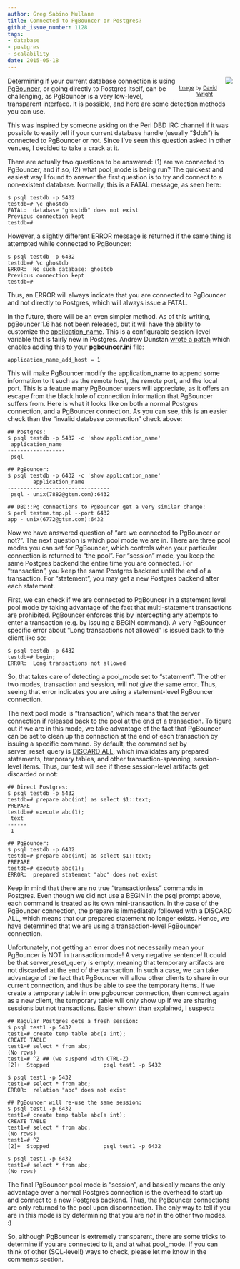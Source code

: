 ```yaml
---
author: Greg Sabino Mullane
title: Connected to PgBouncer or Postgres?
github_issue_number: 1128
tags:
- database
- postgres
- scalability
date: 2015-05-18
---
```


<div class="separator" style="clear: both; text-align: center; float: right"><a href="/blog/2015/05/connected-to-pgbouncer-or-postgres/image-0-big.png" imageanchor="1" style="clear: right; float: right; margin-bottom: 1em; margin-left: 1em;"><img border="0" data-original-height="280" data-original-width="320" src="/blog/2015/05/connected-to-pgbouncer-or-postgres/image-0.png"/></a><br/><small><a href="https://flic.kr/p/9X5Z89">Image</a> by <a href="https://www.flickr.com/people/dhwright/">David Wright</a></small></div>

Determining if your current database connection is using
[PgBouncer](https://wiki.postgresql.org/wiki/PgBouncer),
or going directly to Postgres itself, can be challenging, as PgBouncer
is a very low-level, transparent interface. It is possible, and
here are some detection methods you can use.

This was inspired by someone asking on the Perl DBD IRC
channel if it was possible to easily tell if your current
database handle (usually “$dbh”) is connected to PgBouncer or not.
Since I’ve seen this question asked in other venues, I decided to
take a crack at it.

There are actually two questions to be answered: (1) are we connected
to PgBouncer, and if so, (2) what pool_mode is being run? The quickest
and easiest way I found to answer the first question is to try and
connect to a non-existent database. Normally, this is a FATAL message,
as seen here:

```plain
$ psql testdb -p 5432
testdb=# \c ghostdb
FATAL:  database "ghostdb" does not exist
Previous connection kept
testdb=#
```

However, a slightly different ERROR message is returned if the same
thing is attempted while connected to PgBouncer:

```plain
$ psql testdb -p 6432
testdb=# \c ghostdb
ERROR:  No such database: ghostdb
Previous connection kept
testdb=#
```

Thus, an ERROR will always indicate that you are connected to
PgBouncer and not directly to Postgres, which will always issue
a FATAL.

In the future, there will be an even simpler method. As of this writing,
pgBouncer 1.6 has not been released, but it will have the ability to customize
the [application_name](https://www.postgresql.org/docs/current/static/runtime-config-logging.html#GUC-APPLICATION-NAME). This is a configurable session-level variable that is fairly new in Postgres.
Andrew Dunstan [wrote a patch](http://adpgtech.blogspot.com/2014/05/pgbouncer-enhancements.html) which enables adding this to your **pgbouncer.ini** file:

```plain
application_name_add_host = 1
```

This will make PgBouncer modify the application_name to append some
information to it such as the remote host, the remote port, and the local port.
This is a feature many PgBouncer users will appreciate,
as it offers an escape from the black hole of connection information
that PgBouncer suffers from. Here is what it looks like on both a normal
Postgres connection, and a PgBouncer connection. As you can see, this is an
easier check than the “invalid database connection” check above:

```plain
## Postgres:
$ psql testdb -p 5432 -c 'show application_name'
 application_name
------------------
 psql

## PgBouncer:
$ psql testdb -p 6432 -c 'show application_name'
        application_name
--------------------------------
 psql - unix(7882@gtsm.com):6432

## DBD::Pg connections to PgBouncer get a very similar change:
$ perl testme.tmp.pl --port 6432
app - unix(6772@gtsm.com):6432
```

Now we have answered question of “are we connected to PgBouncer
or not?”. The next question is which pool mode we are in.
There are three pool modes you can set for PgBouncer, which
controls when your particular connection is returned to “the pool”.
For “session” mode, you keep the same Postgres backend the entire time you are
connected. For “transaction”, you keep the same Postgres backend until the end of a
transaction. For “statement”, you may get a new Postgres backend after each statement.

First, we can check if we are connected to PgBouncer in a statement level
pool mode by taking advantage of the fact that multi-statement transactions
are prohibited. PgBouncer enforces this by intercepting any attempts to
enter a transaction (e.g. by issuing a BEGIN command). A very PgBouncer specific
error about “Long transactions not allowed” is issued back to the client
like so:

```plain
$ psql testdb -p 6432
testdb=# begin;
ERROR:  Long transactions not allowed
```

So, that takes care of detecting a pool_mode set to “statement”. The other two modes,
transaction and session, will *not* give the same error. Thus, seeing that
error indicates you are using a statement-level PgBouncer connection.

The next pool mode is “transaction”, which means that the server connection
if released back to the pool at the end of a transaction. To figure out
if we are in this mode, we take advantage of the fact that PgBouncer can
be set to clean up the connection at the end of each transaction by issuing a specific
command. By default, the command set by server_reset_query is
[DISCARD ALL](https://www.postgresql.org/docs/current/static/sql-discard.html), which invalidates
any prepared statements, temporary tables, and other transaction-spanning,
session-level items. Thus, our test will see if these session-level
artifacts get discarded or not:

```plain
## Direct Postgres:
$ psql testdb -p 5432
testdb=# prepare abc(int) as select $1::text;
PREPARE
testdb=# execute abc(1);
 text
------
 1

## PgBouncer:
$ psql testdb -p 6432
testdb=# prepare abc(int) as select $1::text;
PREPARE
testdb=# execute abc(1);
ERROR:  prepared statement "abc" does not exist
```

Keep in mind that there are no true “transactionless” commands in Postgres.
Even though we did not use a BEGIN in the psql prompt above, each command
is treated as its own mini-transaction. In the case of the PgBouncer
connection, the prepare is immediately followed with a DISCARD ALL,
which means that our prepared statement no longer exists. Hence, we
have determined that we  are using a transaction-level
PgBouncer connection.

Unfortunately, not getting an error does not necessarily mean your
PgBouncer is NOT in transaction mode!  A very negative sentence!
It could be that server_reset_query is empty, meaning that temporary artifacts
are not discarded at the end of the transaction. In such a case, we can
take advantage of the fact that PgBouncer will allow other clients to share
in our current connection, and thus be able to see the temporary items.
If we create a temporary table in one pgbouncer connection, then connect
again as a new client, the temporary table will only show up if we are
sharing sessions but not transactions. Easier shown than explained, I suspect:

```plain
## Regular Postgres gets a fresh session:
$ psql test1 -p 5432
test1=# create temp table abc(a int);
CREATE TABLE
test1=# select * from abc;
(No rows)
test1=# ^Z ## (we suspend with CTRL-Z)
[2]+  Stopped                 psql test1 -p 5432

$ psql test1 -p 5432
test1=# select * from abc;
ERROR:  relation "abc" does not exist

## PgBouncer will re-use the same session:
$ psql test1 -p 6432
test1=# create temp table abc(a int);
CREATE TABLE
test1=# select * from abc;
(No rows)
test1=# ^Z
[2]+  Stopped                 psql test1 -p 6432

$ psql test1 -p 6432
test1=# select * from abc;
(No rows)
```

The final PgBouncer pool mode is “session”, and basically means
the only advantage over a normal Postgres connection is the overhead
to start up and connect to a new Postgres backend. Thus, the
PgBouncer connections are only returned to the pool upon disconnection.
The only way to tell if you are in this mode is by determining that you
are *not* in the other two modes. :)

So, although PgBouncer is extremely transparent, there are some tricks to
determine if you are connected to it, and at what pool_mode. If you
can think of other (SQL-level!) ways to check, please let me know
in the comments section.
